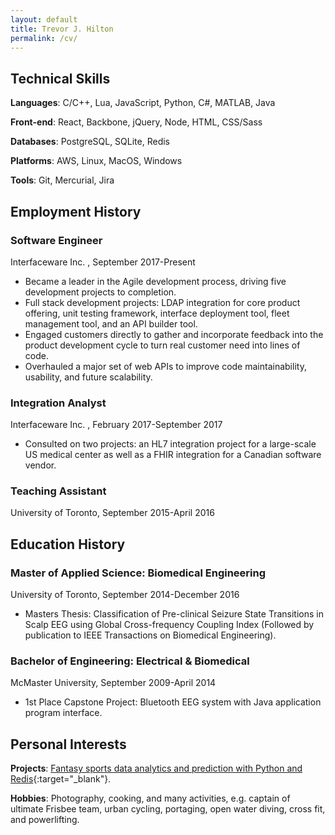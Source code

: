 ```yaml
---
layout: default
title: Trevor J. Hilton
permalink: /cv/
---
```

<div class="post" markdown="1">

## Technical Skills
**Languages**: C/C++, Lua, JavaScript, Python, C#, MATLAB, Java

**Front-end**: React, Backbone, jQuery, Node, HTML, CSS/Sass

**Databases**: PostgreSQL, SQLite, Redis

**Platforms**: AWS, Linux, MacOS, Windows

**Tools**: Git, Mercurial, Jira

## Employment History
### Software Engineer
Interfaceware Inc. , September 2017-Present
- Became a leader in the Agile development process, driving five development projects to completion.
- Full stack development projects: LDAP integration for core product offering, unit testing framework, interface deployment tool, fleet management tool, and an API builder tool.
- Engaged customers directly to gather and incorporate feedback into the product development cycle to turn real customer need into lines of code.
- Overhauled a major set of web APIs to improve code maintainability, usability, and future scalability.

### Integration Analyst
Interfaceware Inc. , February 2017-September 2017
- Consulted on two projects: an HL7 integration project for a large-scale US medical center as well as a FHIR integration for a Canadian software vendor.

### Teaching Assistant
University of Toronto, September 2015-April 2016

## Education History
### Master of Applied Science: Biomedical Engineering
University of Toronto, September 2014-December 2016
- Masters Thesis: Classification of Pre-clinical Seizure State Transitions in Scalp EEG using Global Cross-frequency Coupling Index (Followed by publication to IEEE Transactions on Biomedical Engineering).

### Bachelor of Engineering: Electrical & Biomedical
McMaster University, September 2009-April 2014
- 1st Place Capstone Project: Bluetooth EEG system with Java application program interface.

## Personal Interests
**Projects**: [Fantasy sports data analytics and prediction with Python and Redis](https://github.com/hiltontj/yfs){:target="_blank"}.

**Hobbies**: Photography, cooking, and many activities, e.g. captain of ultimate Frisbee team, urban cycling, portaging, open water diving, cross fit, and powerlifting.
</div>
